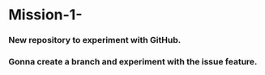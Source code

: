 # Mission-1-
### New repository to experiment with GitHub.
### Gonna create a branch and experiment with the issue feature.
